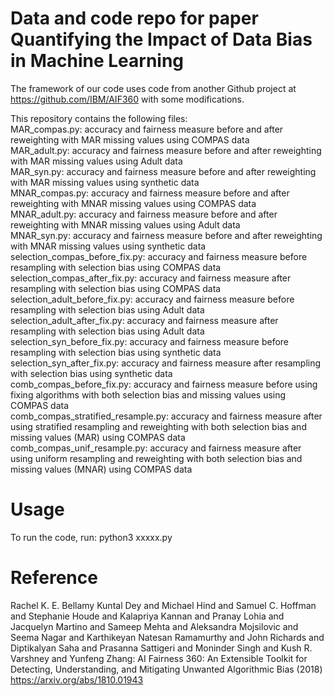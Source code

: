 # Data and code repo for paper Quantifying the Impact of Data Bias in Machine Learning

The framework of our code uses code from another Github project at https://github.com/IBM/AIF360 with some modifications. 

This repository contains the following files: <br>
MAR_compas.py: accuracy and fairness measure before and after reweighting with MAR missing values using COMPAS data <br>
MAR_adult.py: accuracy and fairness measure before and after reweighting with MAR missing values using Adult data <br>
MAR_syn.py: accuracy and fairness measure before and after reweighting with MAR missing values using synthetic data <br>
MNAR_compas.py: accuracy and fairness measure before and after reweighting with MNAR missing values using COMPAS data <br>
MNAR_adult.py: accuracy and fairness measure before and after reweighting with MNAR missing values using Adult data <br>
MNAR_syn.py: accuracy and fairness measure before and after reweighting with MNAR missing values using synthetic data <br>
selection_compas_before_fix.py: accuracy and fairness measure before resampling with selection bias using COMPAS data <br>
selection_compas_after_fix.py: accuracy and fairness measure after resampling with selection bias using COMPAS data <br>
selection_adult_before_fix.py: accuracy and fairness measure before resampling with selection bias using Adult data <br>
selection_adult_after_fix.py: accuracy and fairness measure after resampling with selection bias using Adult data <br>
selection_syn_before_fix.py: accuracy and fairness measure before resampling with selection bias using synthetic data <br>
selection_syn_after_fix.py: accuracy and fairness measure after resampling with selection bias using synthetic data <br>
comb_compas_before_fix.py: accuracy and fairness measure before using fixing algorithms with both selection bias and missing values using COMPAS data <br>
comb_compas_stratified_resample.py: accuracy and fairness measure after using stratified resampling and reweighting with both selection bias and missing values (MAR) using COMPAS data <br>
comb_compas_unif_resample.py: accuracy and fairness measure after using uniform resampling and reweighting with both selection bias and missing values (MNAR) using COMPAS data <br>

# Usage
To run the code, run: python3 xxxxx.py


# Reference
Rachel K. E. Bellamy Kuntal Dey and Michael Hind and Samuel C. Hoffman and Stephanie Houde and Kalapriya Kannan and Pranay Lohia and Jacquelyn Martino and Sameep Mehta and Aleksandra Mojsilovic and Seema Nagar and Karthikeyan Natesan Ramamurthy and John Richards and Diptikalyan Saha and Prasanna Sattigeri and Moninder Singh and Kush R. Varshney and Yunfeng Zhang: AI Fairness 360:  An Extensible Toolkit for Detecting, Understanding, and Mitigating Unwanted Algorithmic Bias (2018) https://arxiv.org/abs/1810.01943
